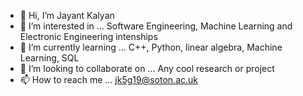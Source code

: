 - 👋 Hi, I’m Jayant Kalyan
- 👀 I’m interested in ... Software Engineering, Machine Learning and Electronic Engineering intenships
- 🌱 I’m currently learning ... C++, Python, linear algebra, Machine Learning, SQL
- 💞️ I’m looking to collaborate on ... Any cool research or project
- 📫 How to reach me ... jk5g19@soton.ac.uk

<!---
JayantKalyan2001/JayantKalyan2001 is a ✨ special ✨ repository because its `README.md` (this file) appears on your GitHub profile.
You can click the Preview link to take a look at your changes.
--->
